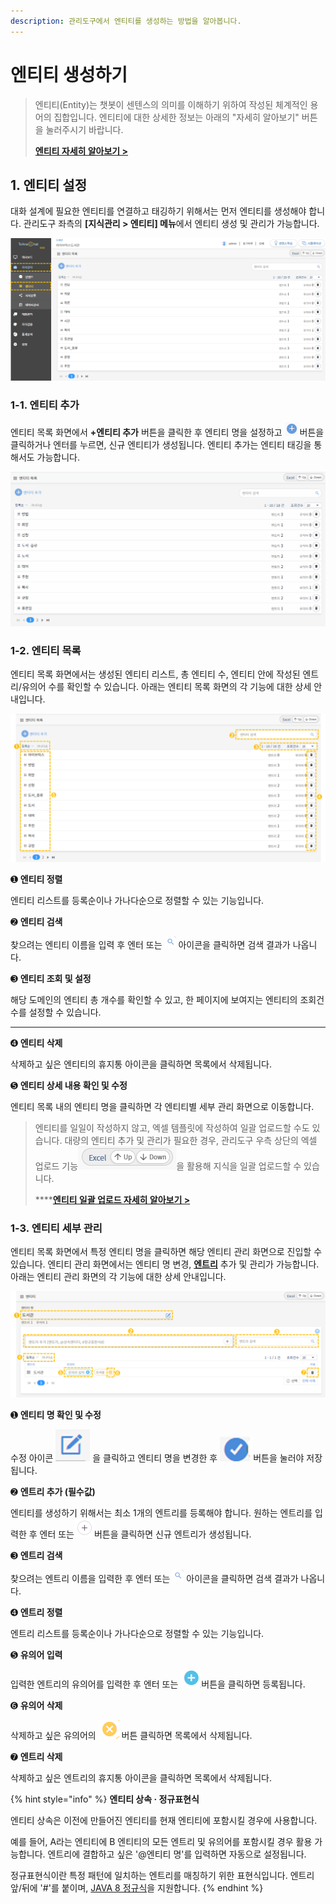 ```yaml
---
description: 관리도구에서 엔티티를 생성하는 방법을 알아봅니다.
---
```


# 엔티티 생성하기

> 엔티티(Entity)는 챗봇이 센텐스의 의미를 이해하기 위하여 작성된 체계적인 용어의 집합입니다. 엔티티에 대한 상세한 정보는 아래의 "자세히 알아보기" 버튼을 눌러주시기 바랍니다.
>
> ****[**엔티티 자세히 알아보기 >**](../../undefined-1/undefined-2.md)****

## 1. 엔티티 설정

대화 설계에 필요한 엔티티를 연결하고 태깅하기 위해서는 먼저 엔티티를 생성해야 합니다. 관리도구 좌측의 **\[지식관리 > 엔티티] 메뉴**에서 엔티티 생성 및 관리가 가능합니다.

![엔티티 경로](<../../.gitbook/assets/1.엔티티 경로.png>)

### 1-1. 엔티티 추가

엔티티 목록 화면에서 **+엔티티 추가** 버튼을 클릭한 후 엔티티 명을 설정하고 ![](<../../.gitbook/assets/image (439).png>) 버튼을 클릭하거나 엔터를 누르면, 신규 엔티티가 생성됩니다. 엔티티 추가는 엔티티 태깅을 통해서도 가능합니다.

![\[아이브릭스\] 엔티티 추가](<../../.gitbook/assets/엔티티 추가 (2).gif>)



### 1-2. 엔티티 목록

엔티티 목록 화면에서는 생성된 엔티티 리스트, 총 엔티티 수, 엔티티 안에 작성된 엔트리/유의어 수를 확인할 수 있습니다. 아래는 엔티티 목록 화면의 각 기능에 대한 상세 안내입니다.

![엔티티 목록 화면](<../../.gitbook/assets/2.엔티티 목록 (1).png>)

➊ **엔티티 정렬** &#x20;

엔티티 리스트를 등록순이나 가나다순으로 정렬할 수 있는 기능입니다.



➋ **엔티티 검색**&#x20;

찾으려는 엔티티 이름을 입력 후 엔터 또는 ![](<../../.gitbook/assets/image (134).png>) 아이콘을 클릭하면 검색 결과가 나옵니다.



➌ **엔티티 조회 및 설정**

해당 도메인의 엔티티 총 개수를 확인할 수 있고, 한 페이지에 보여지는 엔티티의 조회건수를 설정할 수 있습니다.

****

➍ **엔티티 삭제** &#x20;

삭제하고 싶은 엔티티의 휴지통 아이콘을 클릭하면 목록에서 삭제됩니다.&#x20;



➎ **엔티티 상세 내용 확인 및 수정**

엔티티 목록 내의 엔티티 명을 클릭하면 각 엔티티별 세부 관리 화면으로 이동합니다.&#x20;



> 엔티티를 일일이 작성하지 않고, 엑셀 템플릿에 작성하여 일괄 업로드할 수도 있습니다. 대량의 엔티티 추가 및 관리가 필요한 경우, 관리도구 우측 상단의 엑셀 업로드 기능<img src="../../.gitbook/assets/image (190).png" alt="" data-size="line">을 활용해 지식을 일괄 업로드할 수 있습니다.&#x20;
>
> ****[**엔티티 일괄 업로드 자세히 알아보기 >**](undefined-2.md#2.)&#x20;



### 1-3. 엔티티 세부 관리

엔티티 목록 화면에서 특정 엔티티 명을 클릭하면 해당 엔티티 관리 화면으로 진입할 수 있습니다. 엔티티 관리 화면에서는 엔티티 명 변경, [**엔트리**](../../undefined-1/undefined-2.md#1-1.) 추가 및 관리가 가능합니다. 아래는 엔티티 관리 화면의 각 기능에 대한 상세 안내입니다.&#x20;

![엔티티 관리 화면     ](<../../.gitbook/assets/3.엔티티 관리.png>)

➊ **엔티티 명 확인 및 수정**&#x20;

수정 아이콘 <img src="../../.gitbook/assets/image (371).png" alt="" data-size="line"> 을 클릭하고 엔티티 명을 변경한 후 <img src="../../.gitbook/assets/image (311).png" alt="" data-size="line">버튼을 눌러야 저장됩니다.



➋ **엔트리 추가 **<mark style="color:red;">**(필수값)**</mark>

엔티티를 생성하기 위해서는 최소 1개의 엔트리를 등록해야 합니다. 원하는 엔트리를 입력한 후 엔터 또는<img src="../../.gitbook/assets/image (373).png" alt="" data-size="line">버튼을 클릭하면 신규 엔트리가 생성됩니다.   &#x20;



➌ **엔트리 검색**&#x20;

찾으려는 엔트리 이름을 입력한 후 엔터 또는 ![](<../../.gitbook/assets/image (134).png>) 아이콘을 클릭하면 검색 결과가 나옵니다.



➍ **엔트리 정렬**&#x20;

엔트리 리스트를 등록순이나 가나다순으로 정렬할 수 있는 기능입니다.



➎ **유의어 입력**&#x20;

입력한 엔트리의 유의어를 입력한 후 엔터 또는 <img src="../../.gitbook/assets/image (2).png" alt="" data-size="line">버튼을 클릭하면 등록됩니다.&#x20;



➏ **유의어 삭제** &#x20;

삭제하고 싶은 유의어의 <img src="../../.gitbook/assets/image (72).png" alt="" data-size="line"> 버튼 클릭하면 목록에서 삭제됩니다. &#x20;



➐ **엔트리 삭제**&#x20;

삭제하고 싶은 엔트리의 휴지통 아이콘을 클릭하면 목록에서 삭제됩니다.



{% hint style="info" %}
**엔티티 상속 · 정규표현식**

엔티티 상속은 이전에 만들어진 엔티티를 현재 엔티티에 포함시킬 경우에 사용합니다.&#x20;

예를 들어, A라는 엔티티에 B 엔티티의 모든 엔트리 및 유의어를 포함시킬 경우 활용 가능합니다. 엔트리에 결합하고 싶은 '@엔티티 명'를 입력하면 자동으로 설정됩니다.

정규표현식이란 특정 패턴에 일치하는 엔트리를 매칭하기 위한 표현식입니다. 엔트리 앞/뒤에 '#'를 붙이며, [JAVA 8 정규식](https://docs.oracle.com/javase/8/docs/api/java/util/regex/Pattern.html)을 지원합니다.
{% endhint %}

&#x20;                &#x20;
